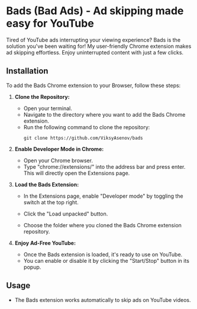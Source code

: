 # Bads (Bad Ads) - Ad skipping made easy for YouTube

Tired of YouTube ads interrupting your viewing experience? Bads is the solution you've been waiting for! My user-friendly Chrome extension makes ad skipping effortless. Enjoy uninterrupted content with just a few clicks.

## Installation

To add the Bads Chrome extension to your Browser, follow these steps:

1. **Clone the Repository:**
   - Open your terminal.
   - Navigate to the directory where you want to add the Bads Chrome extension.
   - Run the following command to clone the repository:
     ```
     git clone https://github.com/ViksyAsenov/bads
     ```

2. **Enable Developer Mode in Chrome:**
   - Open your Chrome browser.
   - Type "chrome://extensions/" into the address bar and press enter. This will directly open the Extensions page.

3. **Load the Bads Extension:**
   - In the Extensions page, enable "Developer mode" by toggling the switch at the top right.

   - Click the "Load unpacked" button.

   - Choose the folder where you cloned the Bads Chrome extension repository.

4. **Enjoy Ad-Free YouTube:**
   - Once the Bads extension is loaded, it's ready to use on YouTube.
   - You can enable or disable it by clicking the "Start/Stop" button in its popup.

## Usage

- The Bads extension works automatically to skip ads on YouTube videos.
